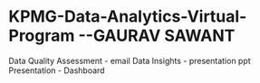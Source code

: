 # KPMG-Data-Analytics-Virtual-Program --**GAURAV SAWANT**


Data Quality Assessment - email 
Data Insights - presentation ppt
Presentation - Dashboard
